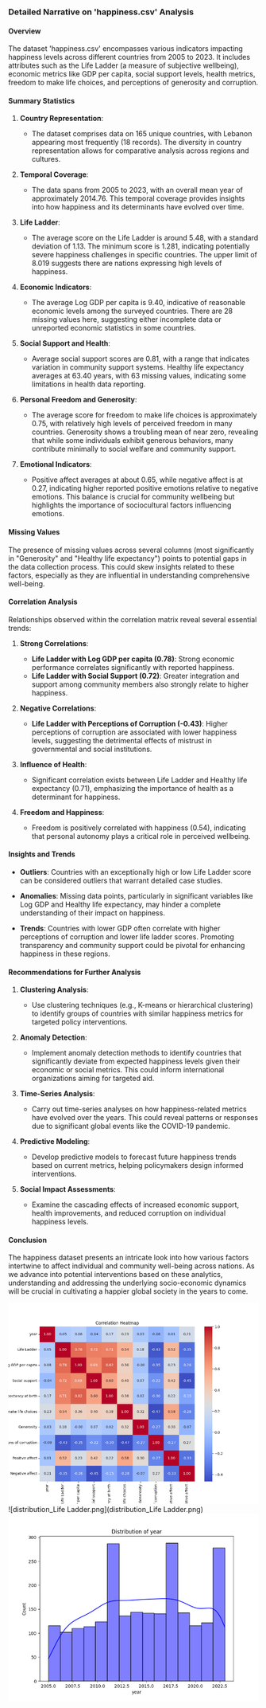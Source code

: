 ### Detailed Narrative on 'happiness.csv' Analysis

#### Overview

The dataset 'happiness.csv' encompasses various indicators impacting happiness levels across different countries from 2005 to 2023. It includes attributes such as the Life Ladder (a measure of subjective wellbeing), economic metrics like GDP per capita, social support levels, health metrics, freedom to make life choices, and perceptions of generosity and corruption. 

#### Summary Statistics

1. **Country Representation**:
   - The dataset comprises data on 165 unique countries, with Lebanon appearing most frequently (18 records). The diversity in country representation allows for comparative analysis across regions and cultures.

2. **Temporal Coverage**:
   - The data spans from 2005 to 2023, with an overall mean year of approximately 2014.76. This temporal coverage provides insights into how happiness and its determinants have evolved over time.

3. **Life Ladder**:
   - The average score on the Life Ladder is around 5.48, with a standard deviation of 1.13. The minimum score is 1.281, indicating potentially severe happiness challenges in specific countries. The upper limit of 8.019 suggests there are nations expressing high levels of happiness.

4. **Economic Indicators**:
   - The average Log GDP per capita is 9.40, indicative of reasonable economic levels among the surveyed countries. There are 28 missing values here, suggesting either incomplete data or unreported economic statistics in some countries.

5. **Social Support and Health**:
   - Average social support scores are 0.81, with a range that indicates variation in community support systems. Healthy life expectancy averages at 63.40 years, with 63 missing values, indicating some limitations in health data reporting.

6. **Personal Freedom and Generosity**:
   - The average score for freedom to make life choices is approximately 0.75, with relatively high levels of perceived freedom in many countries. Generosity shows a troubling mean of near zero, revealing that while some individuals exhibit generous behaviors, many contribute minimally to social welfare and community support.

7. **Emotional Indicators**:
   - Positive affect averages at about 0.65, while negative affect is at 0.27, indicating higher reported positive emotions relative to negative emotions. This balance is crucial for community wellbeing but highlights the importance of sociocultural factors influencing emotions.

#### Missing Values

The presence of missing values across several columns (most significantly in "Generosity" and "Healthy life expectancy") points to potential gaps in the data collection process. This could skew insights related to these factors, especially as they are influential in understanding comprehensive well-being.

#### Correlation Analysis

Relationships observed within the correlation matrix reveal several essential trends:

1. **Strong Correlations**:
   - **Life Ladder with Log GDP per capita (0.78)**: Strong economic performance correlates significantly with reported happiness.
   - **Life Ladder with Social Support (0.72)**: Greater integration and support among community members also strongly relate to higher happiness.

2. **Negative Correlations**:
   - **Life Ladder with Perceptions of Corruption (-0.43)**: Higher perceptions of corruption are associated with lower happiness levels, suggesting the detrimental effects of mistrust in governmental and social institutions.

3. **Influence of Health**:
   - Significant correlation exists between Life Ladder and Healthy life expectancy (0.71), emphasizing the importance of health as a determinant for happiness.

4. **Freedom and Happiness**:
   - Freedom is positively correlated with happiness (0.54), indicating that personal autonomy plays a critical role in perceived wellbeing.

#### Insights and Trends

- **Outliers**: Countries with an exceptionally high or low Life Ladder score can be considered outliers that warrant detailed case studies.
  
- **Anomalies**: Missing data points, particularly in significant variables like Log GDP and Healthy life expectancy, may hinder a complete understanding of their impact on happiness.

- **Trends**: Countries with lower GDP often correlate with higher perceptions of corruption and lower life ladder scores. Promoting transparency and community support could be pivotal for enhancing happiness in these regions.

#### Recommendations for Further Analysis

1. **Clustering Analysis**:
   - Use clustering techniques (e.g., K-means or hierarchical clustering) to identify groups of countries with similar happiness metrics for targeted policy interventions.

2. **Anomaly Detection**:
   - Implement anomaly detection methods to identify countries that significantly deviate from expected happiness levels given their economic or social metrics. This could inform international organizations aiming for targeted aid.

3. **Time-Series Analysis**:
   - Carry out time-series analyses on how happiness-related metrics have evolved over the years. This could reveal patterns or responses due to significant global events like the COVID-19 pandemic.

4. **Predictive Modeling**:
   - Develop predictive models to forecast future happiness trends based on current metrics, helping policymakers design informed interventions.

5. **Social Impact Assessments**:
   - Examine the cascading effects of increased economic support, health improvements, and reduced corruption on individual happiness levels.

#### Conclusion

The happiness dataset presents an intricate look into how various factors intertwine to affect individual and community well-being across nations. As we advance into potential interventions based on these analytics, understanding and addressing the underlying socio-economic dynamics will be crucial in cultivating a happier global society in the years to come.

![correlation_heatmap.png](correlation_heatmap.png)
![distribution_Life Ladder.png](distribution_Life Ladder.png)
![distribution_year.png](distribution_year.png)